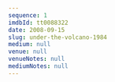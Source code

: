 ```yaml
---
sequence: 1
imdbId: tt0088322
date: 2008-09-15
slug: under-the-volcano-1984
medium: null
venue: null
venueNotes: null
mediumNotes: null
---
```


